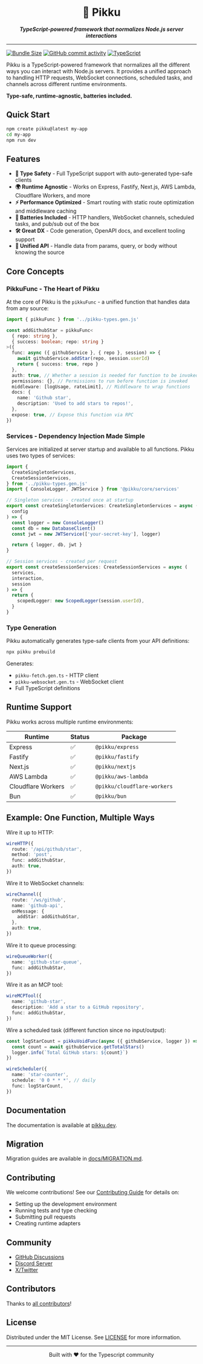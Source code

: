 <div align="center">
  <h1>🦎 Pikku</h1>
  <p><em><strong>TypeScript-powered framework that normalizes Node.js server interactions</strong></em></p>
</div>

<hr />

[![Bundle Size](https://img.shields.io/bundlephobia/min/@pikku/core)](https://bundlephobia.com/result?p=@pikku/core)
[![GitHub commit activity](https://img.shields.io/github/commit-activity/m/pikkujs/pikku)](https://github.com/pikkujs/pikku/pulse)
[![TypeScript](https://img.shields.io/badge/TypeScript-100%25-blue.svg)](https://www.typescriptlang.org/)

Pikku is a TypeScript-powered framework that normalizes all the different ways you can interact with Node.js servers. It provides a unified approach to handling HTTP requests, WebSocket connections, scheduled tasks, and channels across different runtime environments.

**Type-safe, runtime-agnostic, batteries included.**

## Quick Start

```bash
npm create pikku@latest my-app
cd my-app
npm run dev
```

## Features

- **🔐 Type Safety** - Full TypeScript support with auto-generated type-safe clients
- **🌍 Runtime Agnostic** - Works on Express, Fastify, Next.js, AWS Lambda, Cloudflare Workers, and more
- **⚡ Performance Optimized** - Smart routing with static route optimization and middleware caching
- **🔋 Batteries Included** - HTTP handlers, WebSocket channels, scheduled tasks, and pub/sub out of the box
- **🛠️ Great DX** - Code generation, OpenAPI docs, and excellent tooling support
- **🎯 Unified API** - Handle data from params, query, or body without knowing the source

## Core Concepts

### PikkuFunc - The Heart of Pikku

At the core of Pikku is the `pikkuFunc` - a unified function that handles data from any source:

```ts
import { pikkuFunc } from '../pikku-types.gen.js'

const addGithubStar = pikkuFunc<
  { repo: string },
  { success: boolean; repo: string }
>({
  func: async ({ githubService }, { repo }, session) => {
    await githubService.addStar(repo, session.userId)
    return { success: true, repo }
  },
  auth: true, // Whether a session is needed for function to be invoked
  permissions: {}, // Permissions to run before function is invoked
  middleware: [logUsage, rateLimit], // Middleware to wrap functions
  docs: {
    name: 'Github star',
    description: 'Used to add stars to repos!',
  },
  expose: true, // Expose this function via RPC
})
```

### Services - Dependency Injection Made Simple

Services are initialized at server startup and available to all functions. Pikku uses two types of services:

```ts
import {
  CreateSingletonServices,
  CreateSessionServices,
} from '../pikku-types.gen.js'
import { ConsoleLogger, JWTService } from '@pikku/core/services'

// Singleton services - created once at startup
export const createSingletonServices: CreateSingletonServices = async (
  config
) => {
  const logger = new ConsoleLogger()
  const db = new DatabaseClient()
  const jwt = new JWTService(['your-secret-key'], logger)

  return { logger, db, jwt }
}

// Session services - created per request
export const createSessionServices: CreateSessionServices = async (
  services,
  interaction,
  session
) => {
  return {
    scopedLogger: new ScopedLogger(session.userId),
  }
}
```

### Type Generation

Pikku automatically generates type-safe clients from your API definitions:

```bash
npx pikku prebuild
```

Generates:

- `pikku-fetch.gen.ts` - HTTP client
- `pikku-websocket.gen.ts` - WebSocket client
- Full TypeScript definitions

## Runtime Support

Pikku works across multiple runtime environments:

| Runtime            | Status | Package                     |
| ------------------ | ------ | --------------------------- |
| Express            | ✅     | `@pikku/express`            |
| Fastify            | ✅     | `@pikku/fastify`            |
| Next.js            | ✅     | `@pikku/nextjs`             |
| AWS Lambda         | ✅     | `@pikku/aws-lambda`         |
| Cloudflare Workers | ✅     | `@pikku/cloudflare-workers` |
| Bun                | ✅     | `@pikku/bun`                |

## Example: One Function, Multiple Ways

Wire it up to HTTP:

```ts
wireHTTP({
  route: '/api/github/star',
  method: 'post',
  func: addGithubStar,
  auth: true,
})
```

Wire it to WebSocket channels:

```ts
wireChannel({
  route: '/ws/github',
  name: 'github-api',
  onMessage: {
    addStar: addGithubStar,
  },
  auth: true,
})
```

Wire it to queue processing:

```ts
wireQueueWorker({
  name: 'github-star-queue',
  func: addGithubStar,
})
```

Wire it as an MCP tool:

```ts
wireMCPTool({
  name: 'github-star',
  description: 'Add a star to a GitHub repository',
  func: addGithubStar,
})
```

Wire a scheduled task (different function since no input/output):

```ts
const logStarCount = pikkuVoidFunc(async ({ githubService, logger }) => {
  const count = await githubService.getTotalStars()
  logger.info(`Total GitHub stars: ${count}`)
})

wireScheduler({
  name: 'star-counter',
  schedule: '0 0 * * *', // daily
  func: logStarCount,
})
```

## Documentation

The documentation is available at [pikku.dev](https://pikku.dev).

## Migration

Migration guides are available in [docs/MIGRATION.md](docs/MIGRATION.md).

## Contributing

We welcome contributions! See our [Contributing Guide](docs/CONTRIBUTING.md) for details on:

- Setting up the development environment
- Running tests and type checking
- Submitting pull requests
- Creating runtime adapters

## Community

- [GitHub Discussions](https://github.com/pikkujs/pikku/discussions)
- [Discord Server](https://discord.com/invite/z7r4rhwJ)
- [X/Twitter](https://x.com/pikkujs)

## Contributors

Thanks to [all contributors](https://github.com/yourusername/pikku/graphs/contributors)!

## License

Distributed under the MIT License. See [LICENSE](LICENSE) for more information.

---

<div align="center">
  <p>Built with ❤️ for the Typescript community</p>
</div>
